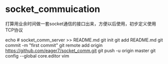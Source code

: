 # socket_commuication
打算用业余时间做一套socket通信的接口出来，方便以后使用，初步定义使用TCP协议

echo # socket_comm_server >> README.md
git init
git add README.md
git commit -m "first commit"
git remote add origin https://github.com/eager7/socket_comm.git
git push -u origin master
git config --global core.editor vim
